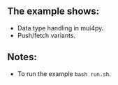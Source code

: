 ## The example shows:
- Data type handling in mui4py.
- Push/fetch variants.

## Notes:
- To run the example `bash run.sh`.
